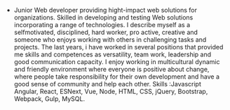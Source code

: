 - Junior Web developer providing hight-impact web solutions for organizations. Skilled in developing and testing Web solutions incorporating a range of technologies.
I describe myself as a selfmotivated, disciplined, hard worker, pro active, creative and someone who enjoys working with others in challenging tasks and projects.
The last years, i have worked in several positions that provided me skills and competences as versatility, team work, leadership and good communication capacity.
I enjoy working in multicultural dynamic and friendly environment where everyone is positive about change, where people take responsibility for their own development 
and have a good sense of community and help each other.
Skills :Javascript Angular, React, ESNext, Vue, Node, HTML, CSS, jQuery, Bootstrap, Webpack, Gulp, MySQL.

<!---
joaopfmonteiro/joaopfmonteiro is a ✨ special ✨ repository because its `README.md` (this file) appears on your GitHub profile.
You can click the Preview link to take a look at your changes.
--->
